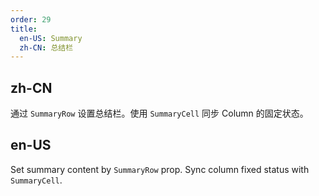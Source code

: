 ```yaml
---
order: 29
title:
  en-US: Summary
  zh-CN: 总结栏
---
```


## zh-CN

通过 `SummaryRow` 设置总结栏。使用 `SummaryCell` 同步 Column 的固定状态。

## en-US

Set summary content by `SummaryRow` prop. Sync column fixed status with `SummaryCell`.


<style>
  #components-table-demo-summary tfoot th,
  #components-table-demo-summary tfoot td {
    background: #fafafa;
  }
  [data-theme="dark"] #components-table-demo-summary tfoot th,
  [data-theme="dark"] #components-table-demo-summary tfoot td {
    background: #1d1d1d;
  }
</style>
